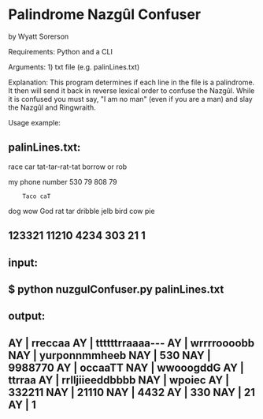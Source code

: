 # Palindrome Nazgûl Confuser
by Wyatt Sorerson

Requirements: Python and a CLI

Arguments: 
	1) txt file (e.g. palinLines.txt)

Explanation:
This program determines if each line in the file is a palindrome.  It then will send it back in reverse lexical order to confuse the Nazgûl.  While it is confused you must say, "I am no man" (even if you are a man) and slay the Nazgûl and Ringwraith.

Usage example: 

palinLines.txt:
------------------------------------
race car
tat-tar-rat-tat
borrow or rob

my phone number
530
79 808 79

		Taco caT
dog wow God
rat tar
dribble jelb bird
cow pie 
 
123321
11210
4234
303
21
1
------------------------------------

input:
------------------------------------
$ python nuzgulConfuser.py palinLines.txt
------------------------------------

output:
------------------------------------ 
AY | rreccaa
AY | ttttttrraaaa---
AY | wrrrroooobb
NAY | yurponnmmheeb
NAY | 530
NAY | 9988770
AY | occaaTT
NAY | wwooogddG
AY | ttrraa
AY | rrlljiieeddbbbb
NAY | wpoiec
AY | 332211
NAY | 21110
NAY | 4432
AY | 330
NAY | 21
AY | 1
------------------------------------